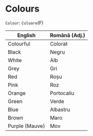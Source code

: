# Colours

`Colour`: `Culoare`(F)

|English|Română (Adj.)|
|-|-|
|Colourful|Colorat|
|Black|Negru|
|White|Alb|
|Grey|Gri|
|Red|Roșu|
|Pink|Roz|
|Orange|Portocaliu|
|Green|Verde|
|Blue|Albastru|
|Brown|Maro|
|Purple (Mauve)|Mov|
